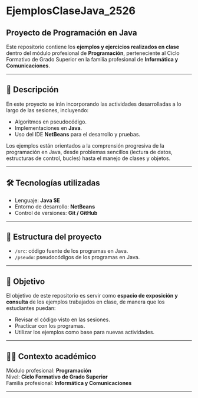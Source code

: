 # EjemplosClaseJava_2526
## Proyecto de Programación en Java

Este repositorio contiene los **ejemplos y ejercicios realizados en clase** dentro del módulo profesional de **Programación**, perteneciente al Ciclo Formativo de Grado Superior en la familia profesional de **Informática y Comunicaciones**.

---

## 📌 Descripción
En este proyecto se irán incorporando las actividades desarrolladas a lo largo de las sesiones, incluyendo:
- Algoritmos en pseudocódigo.
- Implementaciones en **Java**.
- Uso del IDE **NetBeans** para el desarrollo y pruebas.

Los ejemplos están orientados a la comprensión progresiva de la programación en Java, desde problemas sencillos (lectura de datos, estructuras de control, bucles) hasta el manejo de clases y objetos.

---

## 🛠️ Tecnologías utilizadas
- Lenguaje: **Java SE**
- Entorno de desarrollo: **NetBeans**
- Control de versiones: **Git / GitHub**

---

## 📂 Estructura del proyecto
- `/src`: código fuente de los programas en Java.
- `/pseudo`: pseudocódigos de los programas en Java.

---

## 🚀 Objetivo
El objetivo de este repositorio es servir como **espacio de exposición y consulta** de los ejemplos trabajados en clase, de manera que los estudiantes puedan:
- Revisar el código visto en las sesiones.
- Practicar con los programas.
- Utilizar los ejemplos como base para nuevas actividades.

---

## 👨‍🏫 Contexto académico
Módulo profesional: **Programación**  
Nivel: **Ciclo Formativo de Grado Superior**  
Familia profesional: **Informática y Comunicaciones**  

---
